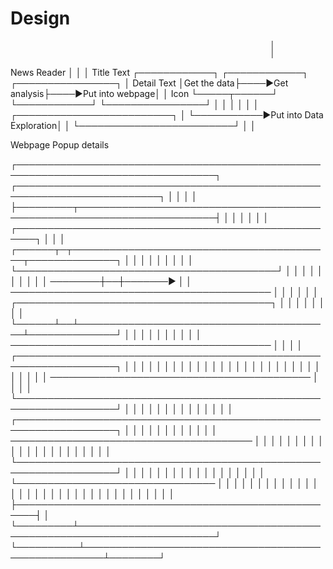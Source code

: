 # Design
                                                              │
                                                              │
News Reader                                                   │
                                                              │
                                                              │       Title Text
┌────────────┐    ┌────────────┐    ┌────────────────┐        │       Detail Text
│Get the data├────►Get analysis├────►Put into webpage│        │       Icon
└─────┬──────┘    └────────────┘    └────────────────┘        │
      │                                                       │
      │                                                       │
      │           ┌─────────────────────────┐                 │
      └───────────►Put into Data Exploration│                 │
                  └─────────────────────────┘                 │
                                                              │

Webpage                                                                                      Popup details

┌──────────────────────────────────────────────────────────────────────────────────┐         ┌─────────────────────────────────────────────────────────────────────────┐
│                                                                                  │         │                                                                         │
├─────────┬────────────────────────────────────────────────────────────────────────┤         │                                                                         │
│         │                                                                        │         │          ┌─────────────────────────────────────────────────────┐        │
│         │  ┌──────┬─┬──────────────────────────────────────────┬──────────────┐  │         │          │                                                     │        │
│         │  │      │ └──────────────────────────────────────────┘              │  │         │          │                                                     │        │
│         │  │      │                                                   ────────┼──┼───────► │          │     ──────────────────────────────────────────      │        │
│         │  │      │  ┌─────────────────────────────────────────┐              │  │         │          │                                                     │        │
│         │  └──────┴──┴─────────────────────────────────────────┴──────────────┘  │         │          │                                                     │        │
│         │                                                                        │         │          │      ──────────────────────────────────────────     │        │
│         │  ┌──────────────────────────────────────────────────────────────────┐  │         │          │                                                     │        │
│         │  │                                                                  │  │         │          │                                                     │        │
│         │  │                                                                  │  │         │          │                                                     │        │
│         │  │                                                                  │  │         │          │      ──────────────────────────────────────────     │        │
│         │  └──────────────────────────────────────────────────────────────────┘  │         │          │                                                     │        │
│         │                                                                        │         │          │                                                     │        │
│         │  ┌──────────────────────────────────────────────────────────────────┐  │         │          │                                                     │        │
│         │  │                                                                  │  │         │          │       ───────────────────────────────────────       │        │
│         │  │                                                                  │  │         │          │                                                     │        │
│         │  │                                                                  │  │         │          │                                                     │        │
│         │  └──────────────────────────────────────────────────────────────────┘  │         │          │                                                     │        │
│         │                                                                        │         │          │           │                                         │        │
│         │                                                                        │         │          │           └────────────────────────────────         │        │
│         │                                                                        │         │          │                                                     │        │
│         │                                                                        │         │          │                                                     │        │
│         │                                                                        │         │          │                                                     │        │
│         │                                                                        │         │          │                                                     │        │
│         │                                                                        │         │          ├─────────────────────────────────────────────────────┤        │
└─────────┴────────────────────────────────────────────────────────────────────────┘         └──────────┴─────────────────────────────────────────────────────┴────────┘
